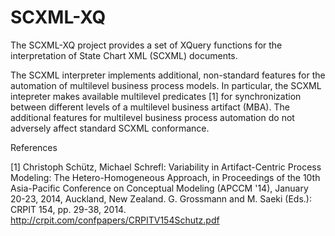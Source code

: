 SCXML-XQ
=======
The SCXML-XQ project provides a set of XQuery functions for the interpretation of State Chart XML (SCXML) documents.

The SCXML interpreter implements additional, non-standard features for the automation of multilevel business process models.
In particular, the SCXML intepreter makes available multilevel predicates [1] for synchronization between different levels of a multilevel business artifact (MBA).
The additional features for multilevel business process automation do not adversely affect standard SCXML conformance.


References

[1] Christoph Schütz, Michael Schrefl: Variability in Artifact-Centric Process Modeling: The Hetero-Homogeneous Approach, in Proceedings of the 10th Asia-Pacific Conference on Conceptual Modeling (APCCM '14), January 20-23, 2014, Auckland, New Zealand. G. Grossmann and M. Saeki (Eds.): CRPIT 154, pp. 29-38, 2014. http://crpit.com/confpapers/CRPITV154Schutz.pdf
